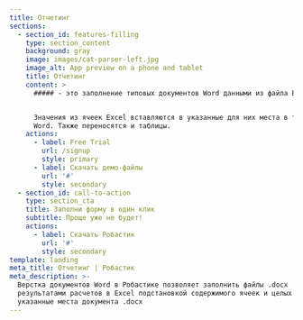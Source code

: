 ```yaml
---
title: Отчетинг
sections:
  - section_id: features-filling
    type: section_content
    background: gray
    image: images/cat-parser-left.jpg
    image_alt: App preview on a phone and tablet
    title: Отчетинг
    content: >
      ##### - это заполнение типовых документов Word данными из файла Excel.


      Значения из ячеек Excel вставляются в указанные для них места в тексте
      Word. Также переносятся и таблицы.
    actions:
      - label: Free Trial
        url: /signup
        style: primary
      - label: Скачать демо-файлы
        url: '#'
        style: secondary
  - section_id: call-to-action
    type: section_cta
    title: Заполни форму в один клик
    subtitle: Проще уже не будет!
    actions:
      - label: Скачать Робастик
        url: '#'
        style: secondary
template: landing
meta_title: Отчетинг | Робастик
meta_description: >-
  Верстка документов Word в Робастике позволяет заполнить файлы .docx
  результатами расчетов в Excel подстановкой содержимого ячеек и целых таблиц в
  указанные места документа .docx
---
```

